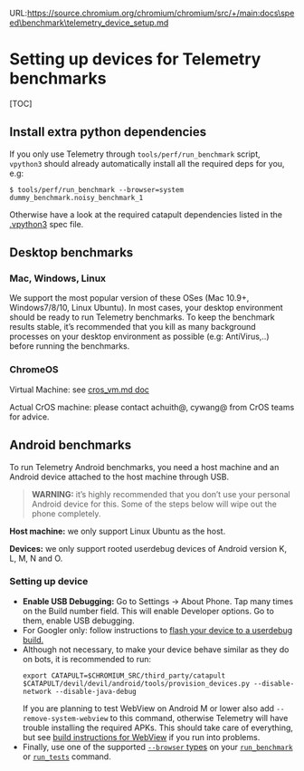 URL:https://source.chromium.org/chromium/chromium/src/+/main:docs\speed\benchmark\telemetry_device_setup.md
# Setting up devices for Telemetry benchmarks

[TOC]

## Install extra python dependencies

If you only use Telemetry through `tools/perf/run_benchmark` script,
`vpython3` should already automatically install all the required deps for you,
e.g:

```
$ tools/perf/run_benchmark --browser=system dummy_benchmark.noisy_benchmark_1
```

Otherwise have a look at the required catapult dependencies listed in the
[.vpython3](https://chromium.googlesource.com/chromium/src/+/main/.vpython3)
spec file.

## Desktop benchmarks

### Mac, Windows, Linux

We support the most popular version of these OSes (Mac 10.9+, Windows7/8/10,
Linux Ubuntu). In most cases, your desktop environment should be ready to
run Telemetry benchmarks. To keep the benchmark results stable, it’s recommended
that you kill as many background processes on your desktop environment as
possible (e.g: AntiVirus,..) before running the benchmarks.

### ChromeOS

Virtual Machine: see
[cros_vm.md doc](https://chromium.googlesource.com/chromiumos/docs/+/main/cros_vm.md)

Actual CrOS machine: please contact achuith@, cywang@ from CrOS teams for
advice.

## Android benchmarks

To run Telemetry Android benchmarks, you need a host machine and an Android
device attached to the host machine through USB.

> **WARNING:** it’s highly recommended that you don’t use your personal Android device
for this. Some of the steps below will wipe out the phone completely.

**Host machine:** we only support Linux Ubuntu as the host.

**Devices:** we only support rooted userdebug devices of Android version K, L,
M, N and O.

### Setting up device ###
*   **Enable USB Debugging:** Go to Settings -> About Phone. Tap many times on
the Build number field. This will enable Developer options. Go to them, enable
USB debugging.
*   For Googler only: follow instructions to
    [flash your device to a userdebug build.](http://go/flash-device)
*   Although not necessary, to make your device behave similar as they do on
    bots, it is recommended to run:
    ```
    export CATAPULT=$CHROMIUM_SRC/third_party/catapult
    $CATAPULT/devil/devil/android/tools/provision_devices.py --disable-network --disable-java-debug
    ```
    If you are planning to test WebView on Android M or lower also add
    `--remove-system-webview` to this command, otherwise Telemetry will
    have trouble installing the required APKs. This should take care of
    everything, but see [build instructions for WebView](https://www.chromium.org/developers/how-tos/build-instructions-android-webview)
    if you run into problems.
*   Finally, use one of the supported [`--browser` types](https://github.com/catapult-project/catapult/blob/d5b0db081b74c717effa1080ca06c4f679136b73/telemetry/telemetry/internal/backends/android_browser_backend_settings.py#L150)
    on your
    [`run_benchmark`](https://cs.chromium.org/chromium/src/tools/perf/run_benchmark)
    or [`run_tests`](https://cs.chromium.org/chromium/src/tools/perf/run_tests)
    command.
